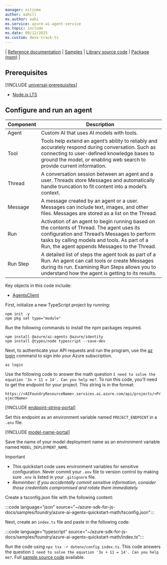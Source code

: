 ```yaml
---
manager: nitinme
author: aahill
ms.author: aahi
ms.service: azure-ai-agent-service
ms.topic: include
ms.date: 09/12/2025
ms.custom: devx-track-ts
---
```



| [Reference documentation](/javascript/api/overview/azure/ai-projects-readme) | [Samples](https://github.com/Azure/azure-sdk-for-js/blob/main/sdk/ai/ai-projects/README.md) | [Library source code](https://github.com/Azure/azure-sdk-for-js/tree/main/sdk/ai/ai-projects) | [Package (npm)](https://www.npmjs.com/package/@azure/ai-projects) |

## Prerequisites

[!INCLUDE [universal-prerequisites](universal-prerequisites.md)]
* [Node.js LTS](https://nodejs.org/)

## Configure and run an agent

| Component | Description                                                                                                                                                                                                                               |
| --------- | ----------------------------------------------------------------------------------------------------------------------------------------------------------------------------------------------------------------------------------------- |
| Agent     | Custom AI that uses AI models with tools.                                                                                                                                                                                  |
| Tool      | Tools help extend an agent’s ability to reliably and accurately respond during conversation. Such as connecting to user-defined knowledge bases to ground the model, or enabling web search to provide current information.               |
| Thread    | A conversation session between an agent and a user. Threads store Messages and automatically handle truncation to fit content into a model’s context.                                                                                     |
| Message   | A message created by an agent or a user. Messages can include text, images, and other files. Messages are stored as a list on the Thread.                                                                                                 |
| Run       | Activation of an agent to begin running based on the contents of Thread. The agent uses its configuration and Thread’s Messages to perform tasks by calling models and tools. As part of a Run, the agent appends Messages to the Thread. |
| Run Step  | A detailed list of steps the agent took as part of a Run. An agent can call tools or create Messages during its run. Examining Run Steps allows you to understand how the agent is getting to its results.                                |

Key objects in this code include: 

* [AgentsClient](/javascript/api/@azure/ai-agents/agentsclient)

First, initialize a new TypeScript project by running:

```console
npm init -y
npm pkg set type="module"
```

Run the following commands to install the npm packages required.

```console
npm install @azure/ai-agents @azure/identity
npm install @types/node typescript --save-dev
```

Next, to authenticate your API requests and run the program, use the [az login](/cli/azure/authenticate-azure-cli-interactively) command to sign into your Azure subscription.

```azurecli
az login
```

Use the following code to answer the math question `I need to solve the equation '3x + 11 = 14'. Can you help me?`. To run this code, you'll need to get the endpoint for your project. This string is in the format:

`https://<AIFoundryResourceName>.services.ai.azure.com/api/projects/<ProjectName>`

[!INCLUDE [endpoint-string-portal](endpoint-string-portal.md)]

Set this endpoint as an environment variable named `PROJECT_ENDPOINT` in a `.env` file.

[!INCLUDE [model-name-portal](model-name-portal.md)]

Save the name of your model deployment name as an environment variable named `MODEL_DEPLOYMENT_NAME`. 

> [!IMPORTANT] 
> * This quickstart code uses environment variables for sensitive configuration. Never commit your `.env` file to version control by making sure `.env` is listed in your `.gitignore` file.
> * _Remember: If you accidentally commit sensitive information, consider those credentials compromised and rotate them immediately._

Create a tsconfig.json file with the following content:

:::code language="json" source="~/azure-sdk-for-js-docs/samples/foundry/azure-ai-agents-quickstart-math/tsconfig.json":::

Next, create an `index.ts` file and paste in the following code:

:::code language="typescript" source="~/azure-sdk-for-js-docs/samples/foundry/azure-ai-agents-quickstart-math/index.ts":::

Run the code using `npx tsx -r dotenv/config index.ts`. This code answers the question `I need to solve the equation '3x + 11 = 14'. Can you help me?`. Full [sample source code](https://github.com/Azure-Samples/azure-sdk-for-js-docs/blob/main/samples/foundry/azure-ai-agents-quickstart-math) available.
